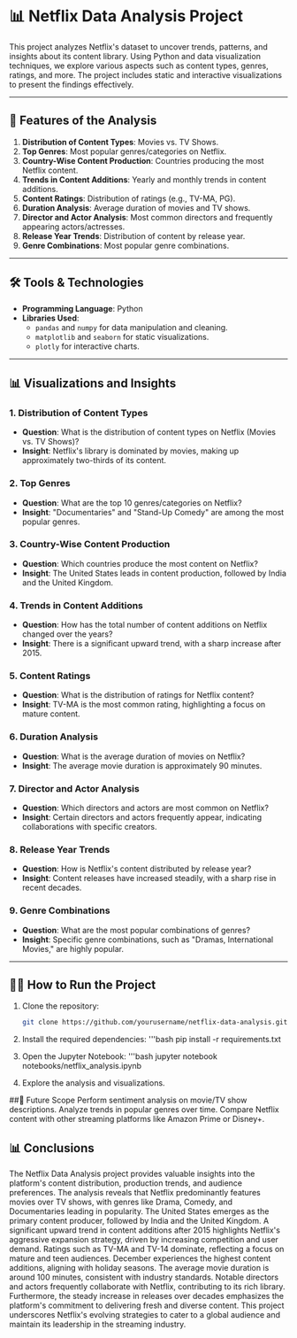 # 📊 Netflix Data Analysis Project

This project analyzes Netflix's dataset to uncover trends, patterns, and insights about its content library. Using Python and data visualization techniques, we explore various aspects such as content types, genres, ratings, and more. The project includes static and interactive visualizations to present the findings effectively.

---

## 🚀 Features of the Analysis

1. **Distribution of Content Types**: Movies vs. TV Shows.
2. **Top Genres**: Most popular genres/categories on Netflix.
3. **Country-Wise Content Production**: Countries producing the most Netflix content.
4. **Trends in Content Additions**: Yearly and monthly trends in content additions.
5. **Content Ratings**: Distribution of ratings (e.g., TV-MA, PG).
6. **Duration Analysis**: Average duration of movies and TV shows.
7. **Director and Actor Analysis**: Most common directors and frequently appearing actors/actresses.
8. **Release Year Trends**: Distribution of content by release year.
9. **Genre Combinations**: Most popular genre combinations.

---

## 🛠️ Tools & Technologies

- **Programming Language**: Python
- **Libraries Used**:
  - `pandas` and `numpy` for data manipulation and cleaning.
  - `matplotlib` and `seaborn` for static visualizations.
  - `plotly` for interactive charts.

---

## 📊 Visualizations and Insights

### 1. **Distribution of Content Types**
- **Question**: What is the distribution of content types on Netflix (Movies vs. TV Shows)?
- **Insight**: Netflix's library is dominated by movies, making up approximately two-thirds of its content.

### 2. **Top Genres**
- **Question**: What are the top 10 genres/categories on Netflix?
- **Insight**: "Documentaries" and "Stand-Up Comedy" are among the most popular genres.

### 3. **Country-Wise Content Production**
- **Question**: Which countries produce the most content on Netflix?
- **Insight**: The United States leads in content production, followed by India and the United Kingdom.

### 4. **Trends in Content Additions**
- **Question**: How has the total number of content additions on Netflix changed over the years?
- **Insight**: There is a significant upward trend, with a sharp increase after 2015.

### 5. **Content Ratings**
- **Question**: What is the distribution of ratings for Netflix content?
- **Insight**: TV-MA is the most common rating, highlighting a focus on mature content.

### 6. **Duration Analysis**
- **Question**: What is the average duration of movies on Netflix?
- **Insight**: The average movie duration is approximately 90 minutes.

### 7. **Director and Actor Analysis**
- **Question**: Which directors and actors are most common on Netflix?
- **Insight**: Certain directors and actors frequently appear, indicating collaborations with specific creators.

### 8. **Release Year Trends**
- **Question**: How is Netflix's content distributed by release year?
- **Insight**: Content releases have increased steadily, with a sharp rise in recent decades.

### 9. **Genre Combinations**
- **Question**: What are the most popular combinations of genres?
- **Insight**: Specific genre combinations, such as "Dramas, International Movies," are highly popular.

---

## 🧑‍💻 How to Run the Project

1. Clone the repository:
   ```bash
   git clone https://github.com/yourusername/netflix-data-analysis.git

2. Install the required dependencies:
   '''bash
   pip install -r requirements.txt

3. Open the Jupyter Notebook:
   '''bash
   jupyter notebook notebooks/netflix_analysis.ipynb

4. Explore the analysis and visualizations.

##🌟 Future Scope
Perform sentiment analysis on movie/TV show descriptions.
Analyze trends in popular genres over time.
Compare Netflix content with other streaming platforms like Amazon Prime or Disney+.

## 📊 Conclusions
The Netflix Data Analysis project provides valuable insights into the platform's content distribution, production trends, and audience preferences. The analysis reveals that Netflix predominantly features movies over TV shows, with genres like Drama, Comedy, and Documentaries leading in popularity. The United States emerges as the primary content producer, followed by India and the United Kingdom. A significant upward trend in content additions after 2015 highlights Netflix's aggressive expansion strategy, driven by increasing competition and user demand. Ratings such as TV-MA and TV-14 dominate, reflecting a focus on mature and teen audiences. December experiences the highest content additions, aligning with holiday seasons. The average movie duration is around 100 minutes, consistent with industry standards. Notable directors and actors frequently collaborate with Netflix, contributing to its rich library. Furthermore, the steady increase in releases over decades emphasizes the platform's commitment to delivering fresh and diverse content. This project underscores Netflix's evolving strategies to cater to a global audience and maintain its leadership in the streaming industry.
